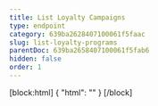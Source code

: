 ```yaml
---
title: List Loyalty Campaigns
type: endpoint
category: 639ba2628407100061f5faac
slug: list-loyalty-programs
parentDoc: 639ba2658407100061f5fab6
hidden: false
order: 1
---
```

[block:html]
{
  "html": "<style>\n.LanguagePicker-divider { \n  display: none; }\n</style>"
}
[/block]